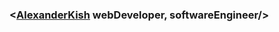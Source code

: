 ### <[AlexanderKish][website] webDeveloper, softwareEngineer/>


[website]: https://lx-kish.github.io/personal-web-page/
[linkedin]: https://www.linkedin.com/in/alexander-kish/
